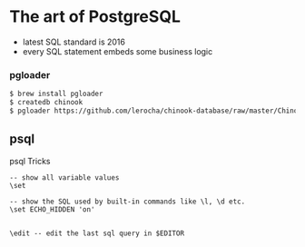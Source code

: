 # The art of PostgreSQL

- latest SQL standard is 2016
- every SQL statement embeds some business logic

### pgloader

```bash
$ brew install pgloader
$ createdb chinook
$ pgloader https://github.com/lerocha/chinook-database/raw/master/ChinookDatabase/DataSources/Chinook_Sqlite_AutoIncrementPKs.sqlite pgsql:///chinook
```

## psql

psql Tricks

```
-- show all variable values
\set

-- show the SQL used by built-in commands like \l, \d etc.
\set ECHO_HIDDEN 'on'


\edit -- edit the last sql query in $EDITOR
```
